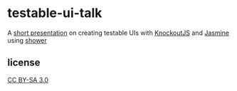 testable-ui-talk
================

A [short presentation](http://sghill.github.io/testable-ui-talk/) on creating testable UIs with [KnockoutJS][ko] and [Jasmine][jasmine] using [shower][shower]

license
-------
[CC BY-SA 3.0][cc]

[ko]: http://knockoutjs.com/
[jasmine]: https://jasmine.github.io/
[shower]: https://github.com/shower/shower
[cc]: http://creativecommons.org/licenses/by-sa/3.0/
